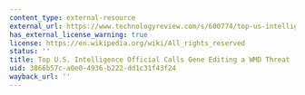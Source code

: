 ```yaml
---
content_type: external-resource
external_url: https://www.technologyreview.com/s/600774/top-us-intelligence-official-calls-gene-editing-a-wmd-threat/
has_external_license_warning: true
license: https://en.wikipedia.org/wiki/All_rights_reserved
status: ''
title: Top U.S. Intelligence Official Calls Gene Editing a WMD Threat
uid: 3866b57c-a0e0-4936-b222-dd1c31f43f24
wayback_url: ''
---
```

